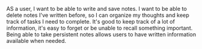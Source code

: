 AS a user, I want to be able to write and save notes. I want to be able to delete notes I've written before, so I can organize my thoughts and keep track of tasks I need to complete. It's good to keep track of a lot of information, it's easy to forget or be unable to recall something important. Being able to take persistent notes allows users to have written information available when needed.
